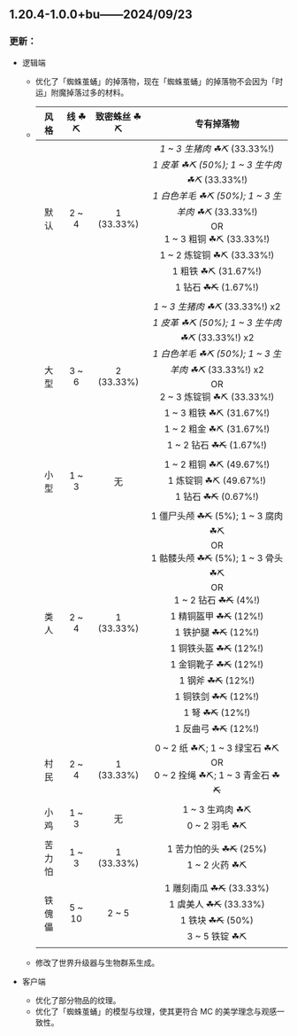 ## 1.20.4-1.0.0+bu——2024/09/23

### 更新：

- 逻辑端
	- 优化了「蜘蛛茧蛹」的掉落物，现在「蜘蛛茧蛹」的掉落物不会因为「时运」附魔掉落过多的材料。
	- | 风格  |  线 ☘⛏  |  致密蛛丝 ☘⛏   |                                                                                                                                                        专有掉落物                                                                                                                                                        |
      |:---:|:------:|:----------:|:-------------------------------------------------------------------------------------------------------------------------------------------------------------------------------------------------------------------------------------------------------------------------------------------------------------------:|
	  | 默认  | 2 ~ 4  | 1 (33.33%) |                                         *1 ~ 3 生猪肉 ☘⛏* (33.33%!) <br> *1 皮革 ☘⛏ (50%); 1 ~ 3 生牛肉 ☘⛏* (33.33%!) <br> *1 白色羊毛 ☘⛏ (50%); 1 ~ 3 生羊肉 ☘⛏* (33.33%!) <br>OR<br> 1 ~ 3 粗铜 ☘⛏ (33.33%!) <br> 1 ~ 2 炼锭铜 ☘⛏ (33.33%!) <br> 1 粗铁 ☘⛏ (31.67%!) <br> 1 钻石 ~~☘⛏~~ (1.67%!)                                          |
	  | 大型  | 3 ~ 6  | 2 (33.33%) |                                 *1 ~ 3 生猪肉 ☘⛏* (33.33%!) x2 <br> *1 皮革 ☘⛏ (50%); 1 ~ 3 生牛肉 ☘⛏* (33.33%!) x2 <br> *1 白色羊毛 ☘⛏ (50%); 1 ~ 3 生羊肉 ☘⛏* (33.33%!) x2 <br>OR<br> 2 ~ 3 炼锭铜 ☘⛏ (33.33%!) <br> 1 ~ 3 粗铁 ☘⛏ (31.67%!) <br> 1 ~ 2 粗金 ☘⛏ (31.67%!) <br> 1 ~ 2 钻石 ~~☘⛏~~ (1.67%!)                                 |
	  | 小型  | 1 ~ 3  |     无      |                                                                                                                       1 ~ 2 粗铜 ☘⛏ (49.67%!) <br> 1 炼锭铜 ☘⛏ (49.67%!) <br> 1 钻石 ~~☘⛏~~ (0.67%!)                                                                                                                       |
	  | 类人  | 2 ~ 4  | 1 (33.33%) | 1 僵尸头颅 ~~☘⛏~~ (5%); 1 ~ 3 腐肉 ☘⛏ <br>OR<br> 1 骷髅头颅 ~~☘⛏~~ (5%); 1 ~ 3 骨头 ☘⛏ <br>OR<br> 1 ~ 2 钻石 ~~☘⛏~~ (4%!) <br> 1 精铜盔甲 ~~☘⛏~~ (12%!) <br> 1 铁护腿 ~~☘⛏~~ (12%!) <br> 1 铜铁头盔 ~~☘⛏~~ (12%!) <br> 1 金铜靴子 ~~☘⛏~~ (12%!) <br> 1 钢斧 ~~☘⛏~~ (12%!) <br> 1 铜铁剑 ~~☘⛏~~ (12%!) <br> 1 弩 ~~☘⛏~~ (12%!) <br> 1 反曲弓 ~~☘⛏~~ (12%!) |
	  | 村民  | 2 ~ 4  | 1 (33.33%) |                                                                                                                          0 ~ 2 纸 ☘⛏; 1 ~ 3 绿宝石 ☘⛏ <br>OR<br> 0 ~ 2 拴绳 ☘⛏; 1 ~ 3 青金石 ~~☘⛏~~                                                                                                                          |
	  | 小鸡  | 1 ~ 3  |     无      |                                                                                                                                            1 ~ 3 生鸡肉 ☘⛏ <br> 0 ~ 2 羽毛 ☘⛏                                                                                                                                            |
	  | 苦力怕 | 1 ~ 3  | 1 (33.33%) |                                                                                                                                        1 苦力怕的头 ~~☘⛏~~ (25%) <br> 1 ~ 2 火药 ☘⛏                                                                                                                                        |
	  | 铁傀儡 | 5 ~ 10 |   2 ~ 5    |                                                                                                              1 雕刻南瓜 ~~☘⛏~~ (33.33%) <br> 1 虞美人 ~~☘⛏~~ (33.33%) <br> 1 铁块 ~~☘⛏~~ (50%) <br> 3 ~ 5 铁锭 ☘⛏                                                                                                              |
	- 修改了世界升级器与生物群系生成。

- 客户端
	- 优化了部分物品的纹理。
	- 优化了「蜘蛛茧蛹」的模型与纹理，使其更符合 MC 的美学理念与观感一致性。